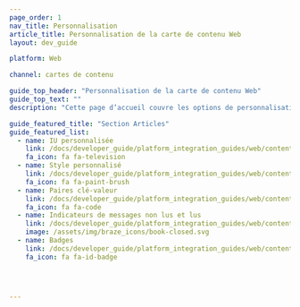 ```yaml
---
page_order: 1
nav_title: Personnalisation
article_title: Personnalisation de la carte de contenu Web
layout: dev_guide

platform: Web

channel: cartes de contenu

guide_top_header: "Personnalisation de la carte de contenu Web"
guide_top_text: ""
description: "Cette page d’accueil couvre les options de personnalisation des cartes de contenu Braze Web SDK, notamment l’interface utilisateur personnalisée, le style personnalisé, les paires clé-valeur, les indicateurs de messages lus et non lus, etc."

guide_featured_title: "Section Articles"
guide_featured_list:
  - name: IU personnalisée
    link: /docs/developer_guide/platform_integration_guides/web/content_cards/customization/custom_ui/
    fa_icon: fa fa-television
  - name: Style personnalisé
    link: /docs/developer_guide/platform_integration_guides/web/content_cards/customization/custom_styling/
    fa_icon: fa fa-paint-brush
  - name: Paires clé-valeur
    link: /docs/developer_guide/platform_integration_guides/web/content_cards/customization/key_value_pairs/
    fa_icon: fa fa-code
  - name: Indicateurs de messages non lus et lus
    link: /docs/developer_guide/platform_integration_guides/web/content_cards/customization/read_and_unread/
    image: /assets/img/braze_icons/book-closed.svg
  - name: Badges
    link: /docs/developer_guide/platform_integration_guides/web/content_cards/customization/badges/
    fa_icon: fa fa-id-badge




---
```

<br><br>
